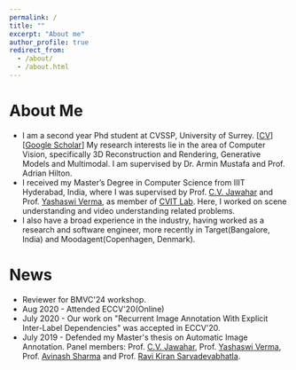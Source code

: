 ```yaml
---
permalink: /
title: ""
excerpt: "About me"
author_profile: true
redirect_from: 
  - /about/
  - /about.html
---
```


# About Me
* I am a second year Phd student at CVSSP, University of Surrey. [[CV](https://ayushidutta.github.io/files/Ayushi_Dutta_CV.pdf)] [[Google Scholar](https://scholar.google.com/citations?user=Y_ANudsAAAAJ&hl=en)] My research interests lie in the area of Computer Vision, specifically 3D Reconstruction and Rendering, Generative Models and Multimodal. I am supervised by Dr. Armin Mustafa and Prof. Adrian Hilton.
* I received my Master’s Degree in Computer Science from IIIT Hyderabad, India, where I was supervised by Prof. [C.V. Jawahar](https://scholar.google.com/citations?user=U9dH-DoAAAAJ&hl=en) and Prof. [Yashaswi Verma](https://scholar.google.co.in/citations?user=xVdj0xUAAAAJ&hl=en), as member of [CVIT Lab](https://cvit.iiit.ac.in). Here, I worked on scene understanding and video understanding related problems.
* I also have a broad experience in the industry, having worked as a research and software engineer, more recently in Target(Bangalore, India) and Moodagent(Copenhagen, Denmark).

# News
* Reviewer for BMVC'24 workshop.
* Aug 2020 - Attended ECCV'20(Online)
* July 2020 - Our work on "Recurrent Image Annotation With Explicit Inter-Label Dependencies" was accepted in ECCV'20.
* July 2019 - Defended my Master's thesis on Automatic Image Annotation. Panel members: Prof. [C.V. Jawahar](https://scholar.google.com/citations?user=U9dH-DoAAAAJ&hl=en), Prof. [Yashaswi Verma](https://scholar.google.co.in/citations?user=xVdj0xUAAAAJ&hl=en), Prof. [Avinash Sharma](https://scholar.google.com/citations?user=4ladtC0AAAAJ&hl=en) and Prof. [Ravi Kiran Sarvadevabhatla](https://scholar.google.co.in/citations?user=oLJTcXIAAAAJ&hl=en).
